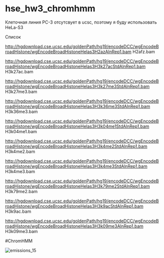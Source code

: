 # hse_hw3_chromhmm

Клеточная линия PC-3 отсутсвует в ucsc, поэтому я буду использовать HeLa-S3

Список

http://hgdownload.cse.ucsc.edu/goldenPath/hg19/encodeDCC/wgEncodeBroadHistone/wgEncodeBroadHistoneHelas3H2azAlnRep1.bam  H2afz.bam

http://hgdownload.cse.ucsc.edu/goldenPath/hg19/encodeDCC/wgEncodeBroadHistone/wgEncodeBroadHistoneHelas3H3k27acStdAlnRep1.bam  H3k27ac.bam

http://hgdownload.cse.ucsc.edu/goldenPath/hg19/encodeDCC/wgEncodeBroadHistone/wgEncodeBroadHistoneHelas3H3k27me3StdAlnRep1.bam  H3k27me3.bam

http://hgdownload.cse.ucsc.edu/goldenPath/hg19/encodeDCC/wgEncodeBroadHistone/wgEncodeBroadHistoneHelas3H3k36me3StdAlnRep1.bam  H3k36me3.bam

http://hgdownload.cse.ucsc.edu/goldenPath/hg19/encodeDCC/wgEncodeBroadHistone/wgEncodeBroadHistoneHelas3H3k04me1StdAlnRep1.bam  H3k04me1.bam

http://hgdownload.cse.ucsc.edu/goldenPath/hg19/encodeDCC/wgEncodeBroadHistone/wgEncodeBroadHistoneHelas3H3k4me2StdAlnRep1.bam  H3k4me2.bam

http://hgdownload.cse.ucsc.edu/goldenPath/hg19/encodeDCC/wgEncodeBroadHistone/wgEncodeBroadHistoneHelas3H3k4me3StdAlnRep1.bam  H3k4me3.bam

http://hgdownload.cse.ucsc.edu/goldenPath/hg19/encodeDCC/wgEncodeBroadHistone/wgEncodeBroadHistoneHelas3H3k79me2StdAlnRep1.bam  H3k79me2.bam

http://hgdownload.cse.ucsc.edu/goldenPath/hg19/encodeDCC/wgEncodeBroadHistone/wgEncodeBroadHistoneHelas3H3k9acStdAlnRep1.bam  H3k9ac.bam

http://hgdownload.cse.ucsc.edu/goldenPath/hg19/encodeDCC/wgEncodeBroadHistone/wgEncodeBroadHistoneHelas3H3k09me3AlnRep1.bam  H3k09me3.bam


#ChromHMM


![emissions_15](https://user-images.githubusercontent.com/115100892/230187394-9a0110a6-5eef-4e94-ae4b-e73b3c74168e.png)


